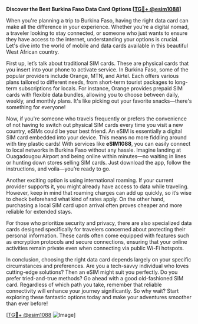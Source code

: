 **Discover the Best Burkina Faso Data Card Options [[TG💪+ @esim1088](https://t.me/s/esim1088)]**

When you're planning a trip to Burkina Faso, having the right data card can make all the difference in your experience. Whether you're a digital nomad, a traveler looking to stay connected, or someone who just wants to ensure they have access to the internet, understanding your options is crucial. Let's dive into the world of mobile and data cards available in this beautiful West African country.

First up, let’s talk about traditional SIM cards. These are physical cards that you insert into your phone to activate service. In Burkina Faso, some of the popular providers include Orange, MTN, and Airtel. Each offers various plans tailored to different needs, from short-term tourist packages to long-term subscriptions for locals. For instance, Orange provides prepaid SIM cards with flexible data bundles, allowing you to choose between daily, weekly, and monthly plans. It's like picking out your favorite snacks—there's something for everyone!

Now, if you're someone who travels frequently or prefers the convenience of not having to switch out physical SIM cards every time you visit a new country, eSIMs could be your best friend. An eSIM is essentially a digital SIM card embedded into your device. This means no more fiddling around with tiny plastic cards! With services like **eSIM1088**, you can easily connect to local networks in Burkina Faso without any hassle. Imagine landing at Ouagadougou Airport and being online within minutes—no waiting in lines or hunting down stores selling SIM cards. Just download the app, follow the instructions, and voila—you’re ready to go.

Another exciting option is using international roaming. If your current provider supports it, you might already have access to data while traveling. However, keep in mind that roaming charges can add up quickly, so it’s wise to check beforehand what kind of rates apply. On the other hand, purchasing a local SIM card upon arrival often proves cheaper and more reliable for extended stays.

For those who prioritize security and privacy, there are also specialized data cards designed specifically for travelers concerned about protecting their personal information. These cards often come equipped with features such as encryption protocols and secure connections, ensuring that your online activities remain private even when connecting via public Wi-Fi hotspots.

In conclusion, choosing the right data card depends largely on your specific circumstances and preferences. Are you a tech-savvy individual who loves cutting-edge solutions? Then an eSIM might suit you perfectly. Do you prefer tried-and-true methods? Go ahead with a good old-fashioned SIM card. Regardless of which path you take, remember that reliable connectivity will enhance your journey significantly. So why wait? Start exploring these fantastic options today and make your adventures smoother than ever before!

[[TG💪+ @esim1088](https://t.me/s/esim1088) ![Image](https://i.postimg.cc/Y0z9fWf4/image.png)]